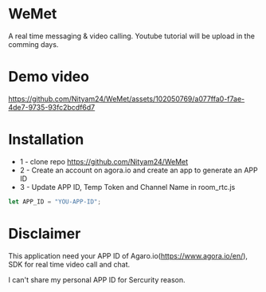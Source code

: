 # WeMet

A real time messaging & video calling. Youtube tutorial will be upload in the comming days.

# Demo video

https://github.com/Nityam24/WeMet/assets/102050769/a077ffa0-f7ae-4de7-9735-93fc2bcdf6d7

# Installation

- 1 - clone repo https://github.com/Nityam24/WeMet
- 2 - Create an account on agora.io and create an app to generate an APP ID
- 3 - Update APP ID, Temp Token and Channel Name in room_rtc.js

```javascript
let APP_ID = "YOU-APP-ID";
```

# Disclaimer

This application need your APP ID of Agaro.io(https://www.agora.io/en/), SDK for real time video call and chat.

I can't share my personal APP ID for Sercurity reason.
 



